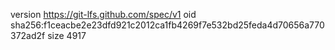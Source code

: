 version https://git-lfs.github.com/spec/v1
oid sha256:f1ceacbe2e23dfd921c2012ca1fb4269f7e532bd25feda4d70656a770372ad2f
size 4917
